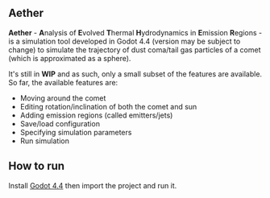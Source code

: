 ## Aether
**Aether** - **A**nalysis of **E**volved **T**hermal **H**ydrodynamics in **E**mission **R**egions - is a simulation tool developed in Godot 4.4 (version may be subject to change) to simulate the trajectory of dust coma/tail gas particles of a comet (which is approximated as a sphere).

It's still in **WIP** and as such, only a small subset of the features are available.
So far, the available features are:
- Moving around the comet
- Editing rotation/inclination of both the comet and sun
- Adding emission regions (called emitters/jets)
- Save/load configuration
- Specifying simulation parameters
- Run simulation

## How to run
Install [Godot 4.4](https://godotengine.org/download/archive/4.4-stable) then import the project and run it.
